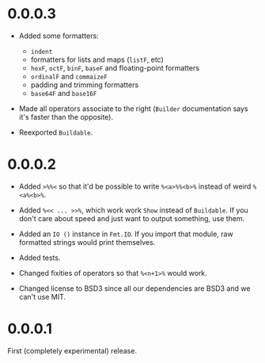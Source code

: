 # 0.0.0.3

* Added some formatters:

    * `indent`
    * formatters for lists and maps (`listF`, etc)
    * `hexF`, `octF`, `binF`, `baseF` and floating-point formatters
    * `ordinalF` and `commaizeF`
    * padding and trimming formatters
    * `base64F` and `base16F`

* Made all operators associate to the right (`Builder` documentation says it's faster than the opposite).

* Reexported `Buildable`.

# 0.0.0.2

* Added `>%%<` so that it'd be possible to write `%<a>%%<b>%` instead of weird `%<a%<b>%`.

* Added `%<< ... >>%`, which work work `Show` instead of `Buildable`. If you don't care about speed and just want to output something, use them.

* Added an `IO ()` instance in `Fmt.IO`. If you import that module, raw formatted strings would print themselves.

* Added tests.

* Changed fixities of operators so that `%<n+1>%` would work.

* Changed license to BSD3 since all our dependencies are BSD3 and we can't use MIT.

# 0.0.0.1

First (completely experimental) release.
